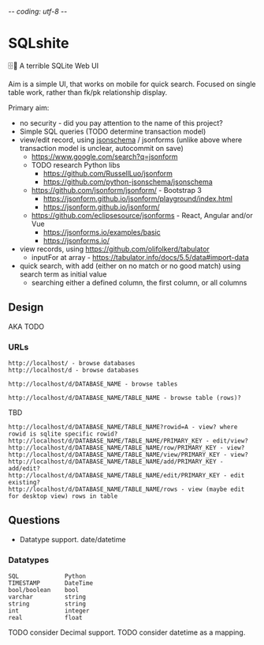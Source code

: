 -*- coding: utf-8 -*-

# SQLshite

🗄💩 A terrible SQLite Web UI

Aim is a simple UI, that works on mobile for quick search.
Focused on single table work, rather than fk/pk relationship display.

Primary aim:

  * no security - did you pay attention to the name of this project?
  * Simple SQL queries (TODO determine transaction model)
  * view/edit record, using [jsonschema](https://json-schema.org/) / jsonforms (unlike above where transaction model is unclear, autocommit on save)
	  * https://www.google.com/search?q=jsonform
	  * TODO research Python libs
          * https://github.com/RussellLuo/jsonform
          * https://github.com/python-jsonschema/jsonschema
	  * https://github.com/jsonform/jsonform/ -  Bootstrap 3
		* https://jsonform.github.io/jsonform/playground/index.html
		* https://jsonform.github.io/jsonform/
	  * https://github.com/eclipsesource/jsonforms - React, Angular and/or Vue
		* https://jsonforms.io/examples/basic
		* https://jsonforms.io/
  * view records, using https://github.com/olifolkerd/tabulator
      * inputFor at array - https://tabulator.info/docs/5.5/data#import-data
  * quick search, with add (either on no match or no good match) using search term as initial value
	  * searching either a defined column, the first column, or all columns

## Design

AKA TODO

### URLs

	http://localhost/ - browse databases
	http://localhost/d - browse databases

	http://localhost/d/DATABASE_NAME - browse tables

	http://localhost/d/DATABASE_NAME/TABLE_NAME - browse table (rows)?

TBD

	http://localhost/d/DATABASE_NAME/TABLE_NAME?rowid=A - view? where rowid is sqlite specific rowid?
	http://localhost/d/DATABASE_NAME/TABLE_NAME/PRIMARY_KEY - edit/view?
	http://localhost/d/DATABASE_NAME/TABLE_NAME/row/PRIMARY_KEY - view?
	http://localhost/d/DATABASE_NAME/TABLE_NAME/view/PRIMARY_KEY - view?
	http://localhost/d/DATABASE_NAME/TABLE_NAME/add/PRIMARY_KEY - add/edit?
	http://localhost/d/DATABASE_NAME/TABLE_NAME/edit/PRIMARY_KEY - edit existing?
	http://localhost/d/DATABASE_NAME/TABLE_NAME/rows - view (maybe edit for desktop view) rows in table

## Questions

  * Datatype support. date/datetime

### Datatypes

    SQL             Python
    TIMESTAMP       DateTime
    bool/boolean    bool
    varchar         string
    string          string
    int             integer
    real            float

TODO consider Decimal support.
TODO consider datetime as a mapping.
